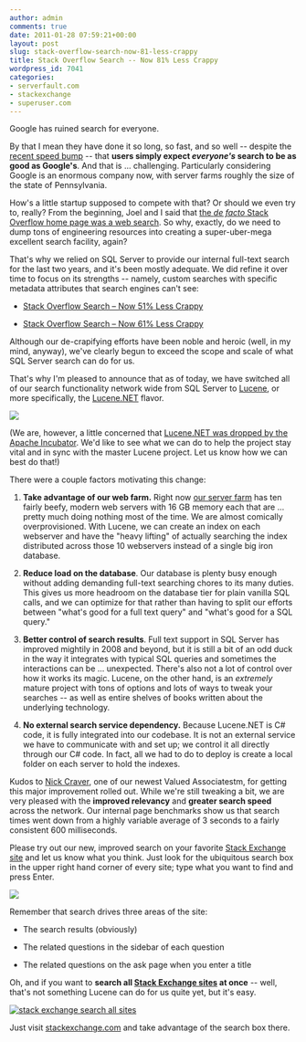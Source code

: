 ```yaml
---
author: admin
comments: true
date: 2011-01-28 07:59:21+00:00
layout: post
slug: stack-overflow-search-now-81-less-crappy
title: Stack Overflow Search -- Now 81% Less Crappy
wordpress_id: 7041
categories:
- serverfault.com
- stackexchange
- superuser.com
---
```


Google has ruined search for everyone. 

By that I mean they have done it so long, so fast, and so well -- despite the [recent speed bump](http://googleblog.blogspot.com/2011/01/google-search-and-search-engine-spam.html) -- that **users simply expect _everyone's_ search to be as good as Google's**. And that is ... challenging. Particularly considering Google is an enormous company now, with server farms roughly the size of the state of Pennsylvania.

How's a little startup supposed to compete with that? Or should we even try to, really? From the beginning, Joel and I said that [the _de facto_ Stack Overflow home page was a web search](http://blog.stackoverflow.com/2010/10/search-all-stack-exchange-sites/). So why, exactly, do we need to dump tons of engineering resources into creating a super-uber-mega excellent search facility, again?

That's why we relied on SQL Server to provide our internal full-text search for the last two years, and it's been mostly adequate. We did refine it over time to focus on its strengths -- namely, custom searches with specific metadata attributes that search engines can't see:





  * [Stack Overflow Search – Now 51% Less Crappy](http://blog.stackoverflow.com/2008/10/stack-overflow-search-now-51-less-crappy/)

  * [Stack Overflow Search – Now 61% Less Crappy](http://blog.stackoverflow.com/2009/07/stack-overflow-search-now-61-less-crappy/)


Although our de-crapifying efforts have been noble and heroic (well, in my mind, anyway), we've clearly begun to exceed the scope and scale of what SQL Server search can do for us. 

That's why I'm pleased to announce that as of today, we have switched all of our search functionality network wide from SQL Server to [Lucene](http://lucene.apache.org/java/docs/index.html), or more specifically, the [Lucene.NET](http://lucene.apache.org/lucene.net/) flavor.

[![](http://blog.stackoverflow.com/wp-content/uploads/lucene-logo.png)](http://lucene.apache.org/java/docs/index.html)

(We are, however, a little concerned that [Lucene.NET was dropped by the Apache Incubator](http://search-lucene.com/m/nMTuR1pPJbq). We'd like to see what we can do to help the project stay vital and in sync with the master Lucene project. Let us know how we can best do that!)

There were a couple factors motivating this change:





  1. **Take advantage of our web farm.** Right now [our server farm](http://blog.serverfault.com/post/1432571770/) has ten fairly beefy, modern web servers with 16 GB memory each that are ... pretty much doing nothing most of the time. We are almost comically overprovisioned. With Lucene, we can create an index on each webserver and have the "heavy lifting" of actually searching the index distributed across those 10 webservers instead of a single big iron database.


  2. **Reduce load on the database**. Our database is plenty busy enough without adding demanding full-text searching chores to its many duties. This gives us more headroom on the database tier for plain vanilla SQL calls, and we can optimize for that rather than having to split our efforts between "what's good for a full text query" and "what's good for a SQL query."


  3. **Better control of search results**. Full text support in SQL Server has improved mightily in 2008 and beyond, but it is still a bit of an odd duck in the way it integrates with typical SQL queries and sometimes the interactions can be ... unexpected. There's also not a lot of control over how it works its magic. Lucene, on the other hand, is an _extremely_ mature project with tons of options and lots of ways to tweak your searches -- as well as entire shelves of books written about the underlying technology.


  4. **No external search service dependency.** Because Lucene.NET is C# code, it is fully integrated into our codebase. It is not an external service we have to communicate with and set up; we control it all directly through our C# code. In fact, all we had to do to deploy is create a local folder on each server to hold the indexes.



Kudos to [Nick Craver](http://blog.stackoverflow.com/2011/01/welcome-valued-associate-nick-craver/), one of our newest Valued Associatestm, for getting this major improvement rolled out. While we're still tweaking a bit, we are very pleased with the **improved relevancy** and **greater search speed** across the network. Our internal page benchmarks show us that search times went down from a highly variable average of 3 seconds to a fairly consistent 600 milliseconds.

Please try out our new, improved search on your favorite [Stack Exchange site](http://stackexchange.com/sites) and let us know what you think. Just look for the ubiquitous search box in the upper right hand corner of every site; type what you want to find and press Enter.

![](http://blog.stackoverflow.com/wp-content/uploads/unix-linux-search-box.png)

Remember that search drives three areas of the site:





  * The search results (obviously)

  * The related questions in the sidebar of each question

  * The related questions on the ask page when you enter a title


Oh, and if you want to **search all [Stack Exchange sites](http://stackexchange.com/sites) at once** -- well, that's not something Lucene can do for us quite yet, but it's easy.



[![stack exchange search all sites](http://blog.stackoverflow.com/wp-content/uploads/stack-exchange-all-site-search.png)](http://stackexchange.com)



Just visit [stackexchange.com](http://stackexchange.com/) and take advantage of the search box there.

